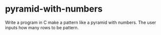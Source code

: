 # pyramid-with-numbers
Write a program in C make a pattern like a pyramid with numbers. The user
inputs how many rows to be pattern. 
